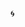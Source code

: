 🌀

<!---
ProudLevi/ProudLevi is a ✨ special ✨ repository because its `README.md` (this file) appears on your GitHub profile.
You can click the Preview link to take a look at your changes.
--->

